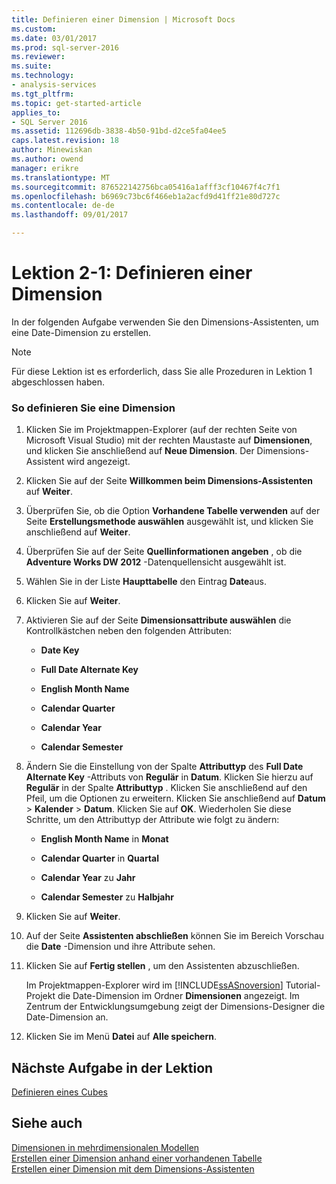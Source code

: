 ```yaml
---
title: Definieren einer Dimension | Microsoft Docs
ms.custom: 
ms.date: 03/01/2017
ms.prod: sql-server-2016
ms.reviewer: 
ms.suite: 
ms.technology:
- analysis-services
ms.tgt_pltfrm: 
ms.topic: get-started-article
applies_to:
- SQL Server 2016
ms.assetid: 112696db-3838-4b50-91bd-d2ce5fa04ee5
caps.latest.revision: 18
author: Minewiskan
ms.author: owend
manager: erikre
ms.translationtype: MT
ms.sourcegitcommit: 876522142756bca05416a1afff3cf10467f4c7f1
ms.openlocfilehash: b6969c73bc6f466eb1a2acfd9d41ff21e80d727c
ms.contentlocale: de-de
ms.lasthandoff: 09/01/2017

---
```

# <a name="lesson-2-1---defining-a-dimension"></a>Lektion 2-1: Definieren einer Dimension
In der folgenden Aufgabe verwenden Sie den Dimensions-Assistenten, um eine Date-Dimension zu erstellen.  
  
> [!NOTE]  
> Für diese Lektion ist es erforderlich, dass Sie alle Prozeduren in Lektion 1 abgeschlossen haben.  
  
### <a name="to-define-a-dimension"></a>So definieren Sie eine Dimension  
  
1.  Klicken Sie im Projektmappen-Explorer (auf der rechten Seite von Microsoft Visual Studio) mit der rechten Maustaste auf **Dimensionen**, und klicken Sie anschließend auf **Neue Dimension**. Der Dimensions-Assistent wird angezeigt.  
  
2.  Klicken Sie auf der Seite **Willkommen beim Dimensions-Assistenten** auf **Weiter**.  
  
3.  Überprüfen Sie, ob die Option **Vorhandene Tabelle verwenden** auf der Seite **Erstellungsmethode auswählen** ausgewählt ist, und klicken Sie anschließend auf **Weiter**.  
  
4.  Überprüfen Sie auf der Seite **Quellinformationen angeben** , ob die **Adventure Works DW 2012** -Datenquellensicht ausgewählt ist.  
  
5.  Wählen Sie in der Liste **Haupttabelle** den Eintrag **Date**aus.  
  
6.  Klicken Sie auf **Weiter**.  
  
7.  Aktivieren Sie auf der Seite **Dimensionsattribute auswählen** die Kontrollkästchen neben den folgenden Attributen:  
  
    -   **Date Key**  
  
    -   **Full Date Alternate Key**  
  
    -   **English Month Name**  
  
    -   **Calendar Quarter**  
  
    -   **Calendar Year**  
  
    -   **Calendar Semester**  
  
8.  Ändern Sie die Einstellung von der Spalte **Attributtyp** des **Full Date Alternate Key** -Attributs von **Regulär** in **Datum**. Klicken Sie hierzu auf **Regulär** in der Spalte **Attributtyp** . Klicken Sie anschließend auf den Pfeil, um die Optionen zu erweitern. Klicken Sie anschließend auf **Datum** > **Kalender** > **Datum**. Klicken Sie auf **OK**. Wiederholen Sie diese Schritte, um den Attributtyp der Attribute wie folgt zu ändern:  
  
    -   **English Month Name** in **Monat**  
  
    -   **Calendar Quarter** in **Quartal**  
  
    -   **Calendar Year** zu **Jahr**  
  
    -   **Calendar Semester** zu **Halbjahr**  
  
9. Klicken Sie auf **Weiter**.  
  
10. Auf der Seite **Assistenten abschließen** können Sie im Bereich Vorschau die **Date** -Dimension und ihre Attribute sehen.  
  
11. Klicken Sie auf **Fertig stellen** , um den Assistenten abzuschließen.  
  
    Im Projektmappen-Explorer wird im [!INCLUDE[ssASnoversion](../includes/ssasnoversion-md.md)] Tutorial-Projekt die Date-Dimension im Ordner **Dimensionen** angezeigt. Im Zentrum der Entwicklungsumgebung zeigt der Dimensions-Designer die Date-Dimension an.  
  
12. Klicken Sie im Menü **Datei** auf **Alle speichern**.  
  
## <a name="next-task-in-lesson"></a>Nächste Aufgabe in der Lektion  
[Definieren eines Cubes](../analysis-services/lesson-2-2-defining-a-cube.md)  
  
## <a name="see-also"></a>Siehe auch  
[Dimensionen in mehrdimensionalen Modellen](../analysis-services/multidimensional-models/dimensions-in-multidimensional-models.md)  
[Erstellen einer Dimension anhand einer vorhandenen Tabelle](../analysis-services/multidimensional-models/create-a-dimension-by-using-an-existing-table.md)  
[Erstellen einer Dimension mit dem Dimensions-Assistenten](../analysis-services/multidimensional-models/create-a-dimension-using-the-dimension-wizard.md)  
  
  
  

